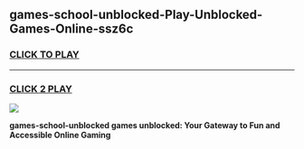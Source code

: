 
## games-school-unblocked-Play-Unblocked-Games-Online-ssz6c
<h3>
<a href="https://premium76.site?title=games-school-unblocked&ref=25A">CLICK TO PLAY</a></h3>
<hr>

<h3>
<a href="https://premium76.site?title=games-school-unblocked&ref=25A">CLICK 2 PLAY</a>
  
</h3>

<a href="https://premium76.site?title=games-school-unblocked&ref=25A"><img src="https://clearcache.store/games.png"></a>


**games-school-unblocked games unblocked: Your Gateway to Fun and Accessible Online Gaming**

